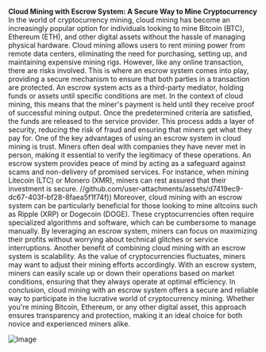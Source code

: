 **Cloud Mining with Escrow System: A Secure Way to Mine Cryptocurrency**
In the world of cryptocurrency mining, cloud mining has become an increasingly popular option for individuals looking to mine Bitcoin (BTC), Ethereum (ETH), and other digital assets without the hassle of managing physical hardware. Cloud mining allows users to rent mining power from remote data centers, eliminating the need for purchasing, setting up, and maintaining expensive mining rigs. However, like any online transaction, there are risks involved. This is where an escrow system comes into play, providing a secure mechanism to ensure that both parties in a transaction are protected.
An escrow system acts as a third-party mediator, holding funds or assets until specific conditions are met. In the context of cloud mining, this means that the miner's payment is held until they receive proof of successful mining output. Once the predetermined criteria are satisfied, the funds are released to the service provider. This process adds a layer of security, reducing the risk of fraud and ensuring that miners get what they pay for.
One of the key advantages of using an escrow system in cloud mining is trust. Miners often deal with companies they have never met in person, making it essential to verify the legitimacy of these operations. An escrow system provides peace of mind by acting as a safeguard against scams and non-delivery of promised services. For instance, when mining Litecoin (LTC) or Monero (XMR), miners can rest assured that their investment is secure.
 //github.com/user-attachments/assets/d7419ec9-dc67-403f-bf28-8faea5f1f74f))
Moreover, cloud mining with an escrow system can be particularly beneficial for those looking to mine altcoins such as Ripple (XRP) or Dogecoin (DOGE). These cryptocurrencies often require specialized algorithms and software, which can be cumbersome to manage manually. By leveraging an escrow system, miners can focus on maximizing their profits without worrying about technical glitches or service interruptions.
Another benefit of combining cloud mining with an escrow system is scalability. As the value of cryptocurrencies fluctuates, miners may want to adjust their mining efforts accordingly. With an escrow system, miners can easily scale up or down their operations based on market conditions, ensuring that they always operate at optimal efficiency.
In conclusion, cloud mining with an escrow system offers a secure and reliable way to participate in the lucrative world of cryptocurrency mining. Whether you're mining Bitcoin, Ethereum, or any other digital asset, this approach ensures transparency and protection, making it an ideal choice for both novice and experienced miners alike.


![Image](https://github.com/user-attachments/assets/4a25d116-2220-4385-b08e-f287af8fcbc4)